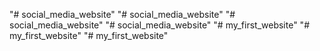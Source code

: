 "# social_media_website" 
"# social_media_website" 
"# social_media_website" 
"# social_media_website" 
"# my_first_website" 
"# my_first_website" 
"# my_first_website" 
